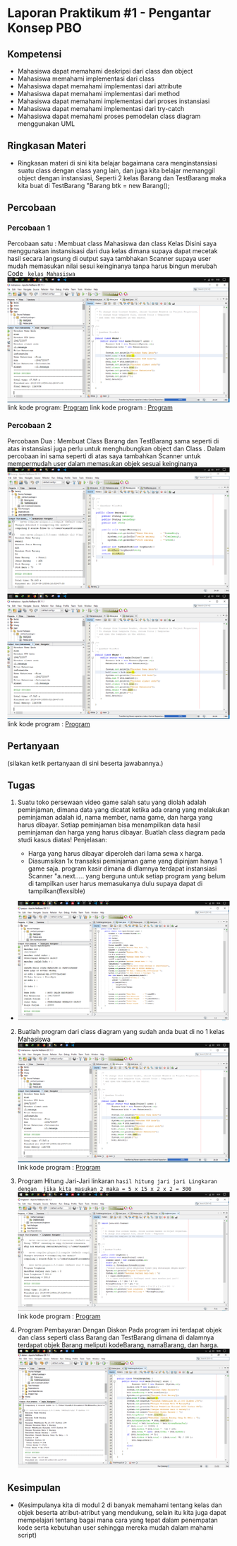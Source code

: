 # Laporan Praktikum #1 - Pengantar Konsep PBO

## Kompetensi

* Mahasiswa dapat memahami deskripsi dari class dan object
* Mahasiswa memahami implementasi dari class
* Mahasiswa dapat memahami implementasi dari attribute
* Mahasiswa dapat memahami implementasi dari method
* Mahasiswa dapat memahami implementasi dari proses instansiasi
* Mahasiswa dapat memahami implementasi dari try-catch
* Mahasiswa dapat memahami proses pemodelan class diagram menggunakan UML


## Ringkasan Materi
* Ringkasan materi di sini kita belajar bagaimana cara menginstansiasi suatu class dengan class yang lain, dan juga kita belajar memanggil object dengan instansiasi, Seperti  2 kelas Barang dan TestBarang maka kita buat di TestBarang "Barang btk = new Barang();

## Percobaan

### Percobaan 1

Percobaan satu : Membuat class Mahasiswa dan class Kelas Disini saya menggunakan instansisasi dari dua kelas dimana supaya dapat mecetak hasil secara langsung di output saya tambhakan Scanner supaya user mudah memasukan nilai sesui keinginanya tanpa harus bingun merubah Code 
` kelas Mahasiswa` ![](img/mahasiswa.PNG)
 link kode program: [Program](../../src/2_Class_dan_Object/Mahasiswa.java)
link kode program : [Program](../../src/2_Class_dan_Object/Kelas.java)

### Percobaan 2

Percobaan Dua : Membuat Class Barang dan TestBarang sama seperti di atas instansiasi juga perlu untuk menghubungkan object dan Class .
Dalam percobaan ini sama seperti di atas saya tambahkan Scanner untuk mempermudah user dalam memasukan objek sesuai keinginanya
![](img/BARANG.PNG)
![](img/mahasiswa.PNG)
 link kode program : [Program](../../src/2_Class_dan_Object/TestBarang.java)

## Pertanyaan

(silakan ketik pertanyaan di sini beserta jawabannya.)

## Tugas

1. Suatu toko persewaan video game salah satu yang diolah adalah peminjaman, dimana
data yang dicatat ketika ada orang yang melakukan peminjaman adalah id, nama 
member, nama game, dan harga yang harus dibayar. Setiap peminjaman bisa 
menampilkan data hasil peminjaman dan harga yang harus dibayar. Buatlah class 
diagram pada studi kasus diatas!
Penjelasan:

    * Harga yang harus dibayar diperoleh dari lama sewa x harga.
    * Diasumsikan 1x transaksi peminjaman game yang dipinjam hanya 1 game saja.
program kasir dimana di dlamnya terdapat instansiasi Scanner "a.next..... yang berguna untuk setiap program yang belum di tampilkan user harus memasukanya dulu supaya dapat di tampilkan(flexsible)
* ![](img/KASIR.PNG)
2. Buatlah program dari class diagram yang sudah anda buat di no 1 kelas Mahasiswa
![](img/mahasiswa.PNG)
link kode program : [Program](../../src/2_Class_dan_Object/Kasir.java)

3. Program Hitung Jari-Jari linkaran
` hasil hitung jari jari Lingkaran dengan  jika kita masukan 2 maka = 5 x 15 x 2 x 2 = 300 `
![ Gambarnya](img/LINGKARAN.PNG)
link kode program : [Program](../../src/2_Class_dan_Object/Lingkaran.java)

4. Program Pembayaran Dengan Diskon 
Pada program ini terdapat objek dan class seperti class Barang dan TestBarang dimana di dalamnya terdapat objek Barang meliputi kodeBarang, namaBarang, dan harga.
![Program](img/DISKON.PNG)

## Kesimpulan

* (Kesimpulanya kita di modul 2 di banyak memahami tentang kelas dan objek beserta atribut-atribut yang mendukung, selain itu kita juga dapat mempelajari tentang bagai mana cara yang tepat dalam penempatan kode serta kebutuhan user sehingga mereka mudah dalam mahami script)